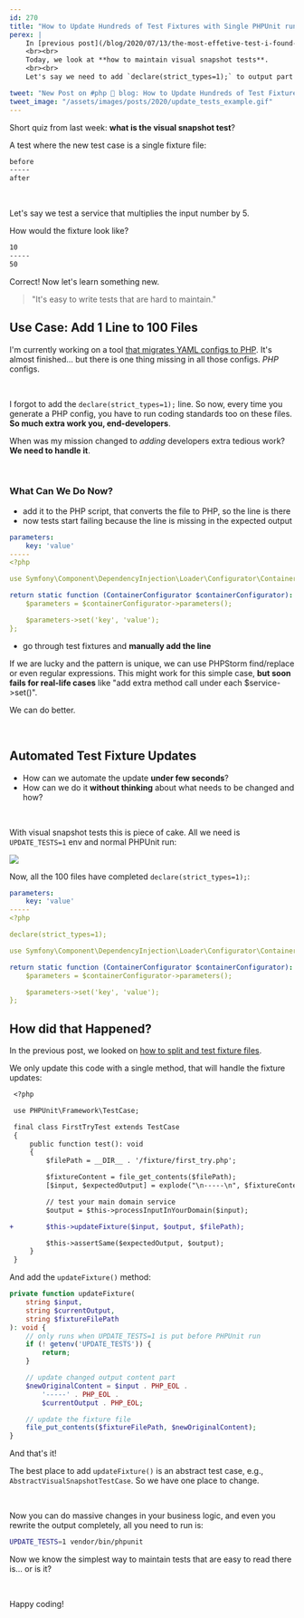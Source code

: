 ```yaml
---
id: 270
title: "How to Update Hundreds of Test Fixtures with Single PHPUnit run"
perex: |
    In [previous post](/blog/2020/07/13/the-most-effetive-test-i-found-in-7-years-of-testing/), we look at the benefits of visual snapshot testing for lazy people. How bare *input/output* code in a single file makes tests easy to read for new contributors.
    <br><br>
    Today, we look at **how to maintain visual snapshot tests**.
    <br><br>
    Let's say we need to add `declare(strict_types=1);` to output part of 100 test fixtures? Would you add it manually in every single file?

tweet: "New Post on #php 🐘 blog: How to Update Hundreds of Test Fixtures with Single PHPUnit run"
tweet_image: "/assets/images/posts/2020/update_tests_example.gif"
---
```


Short quiz from last week: **what is the visual snapshot test**?

A test where the new test case is a single fixture file:

```bash
before
-----
after
```

<br>

Let's say we test a service that multiplies the input number by 5.

How would the fixture look like?

```bash
10
-----
50
```

Correct! Now let's learn something new.

<blockquote class="blockquote text-center">
    "It's easy to write tests that are hard to maintain."
</blockquote>

## Use Case: Add 1 Line to 100 Files

I'm currently working on a tool [that migrates YAML configs to PHP](https://twitter.com/VotrubaT/status/1285190524627025925). It's almost finished... but there is one thing missing in all those configs. *PHP* configs.

<br>

I forgot to add the `declare(strict_types=1);` line. So now, every time you generate a PHP config, you have to run coding standards too on these files. **So much extra work you, end-developers**.

When was my mission changed to *adding* developers extra tedious work? **We need to handle it**.

<br>

### What Can We Do Now?

- add it to the PHP script, that converts the file to PHP, so the line is there
- now tests start failing because the line is missing in the expected output

```yaml
parameters:
    key: 'value'
-----
<?php

use Symfony\Component\DependencyInjection\Loader\Configurator\ContainerConfigurator;

return static function (ContainerConfigurator $containerConfigurator): void {
    $parameters = $containerConfigurator->parameters();

    $parameters->set('key', 'value');
};
```

- go through test fixtures and **manually add the line**

If we are lucky and the pattern is unique, we can use PHPStorm find/replace or even regular expressions. This might work for this simple case, **but soon fails for real-life cases** like "add extra method call under each $service->set()".

We can do better.

<br>

## Automated Test Fixture Updates

- How can we automate the update **under few seconds**?
- How can we do it **without thinking** about what needs to be changed and how?

<br>

With visual snapshot tests this is piece of cake. All we need is `UPDATE_TESTS=1` env and normal PHPUnit run:

<img src="/assets/images/posts/2020/update_tests_example.gif" class="img-thumbnail">

Now, all the 100 files have completed `declare(strict_types=1);`:

```yaml
parameters:
    key: 'value'
-----
<?php

declare(strict_types=1);

use Symfony\Component\DependencyInjection\Loader\Configurator\ContainerConfigurator;

return static function (ContainerConfigurator $containerConfigurator): void {
    $parameters = $containerConfigurator->parameters();

    $parameters->set('key', 'value');
};
```

## How did that Happened?

In the previous post, we looked on [how to split and test fixture files](/blog/2020/07/13/the-most-effetive-test-i-found-in-7-years-of-testing/#code-time).

We only update this code with a single method, that will handle the fixture updates:

```diff
 <?php

 use PHPUnit\Framework\TestCase;

 final class FirstTryTest extends TestCase
 {
     public function test(): void
     {
         $filePath = __DIR__ . '/fixture/first_try.php';

         $fixtureContent = file_get_contents($filePath);
         [$input, $expectedOutput] = explode("\n-----\n", $fixtureContent);

         // test your main domain service
         $output = $this->processInputInYourDomain($input);

+        $this->updateFixture($input, $output, $filePath);

         $this->assertSame($expectedOutput, $output);
     }
 }
```

And add the `updateFixture()` method:

```php
private function updateFixture(
    string $input,
    string $currentOutput,
    string $fixtureFilePath
): void {
    // only runs when UPDATE_TESTS=1 is put before PHPUnit run
    if (! getenv('UPDATE_TESTS')) {
        return;
    }

    // update changed output content part
    $newOriginalContent = $input . PHP_EOL .
        '-----' . PHP_EOL .
        $currentOutput . PHP_EOL;

    // update the fixture file
    file_put_contents($fixtureFilePath, $newOriginalContent);
}
```

And that's it!

The best place to add `updateFixture()` is an abstract test case, e.g., `AbstractVisualSnapshotTestCase`. So we have one place to change.

<br>

Now you can do massive changes in your business logic, and even you rewrite the output completely, all you need to run is:

```bash
UPDATE_TESTS=1 vendor/bin/phpunit
```

Now we know the simplest way to maintain tests that are easy to read there is... or is it?

<br>

Happy coding!
